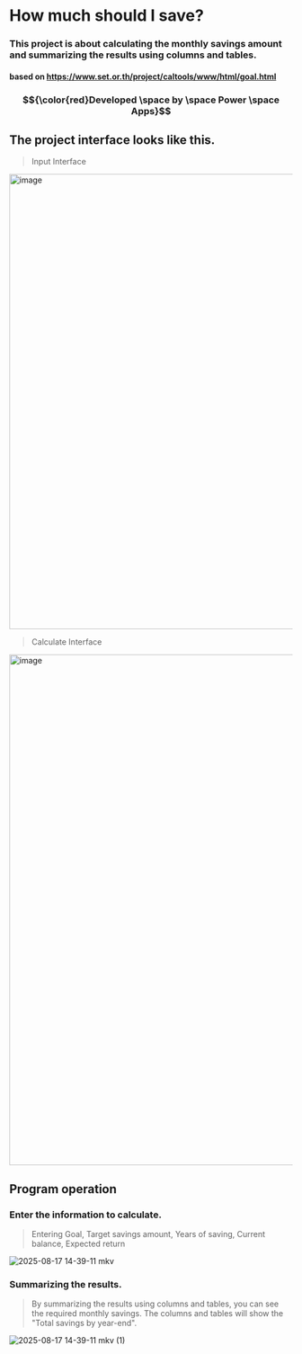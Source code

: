 # How much should I save?
### This project is about calculating the monthly savings amount and summarizing the results using columns and tables.
#### based on https://www.set.or.th/project/caltools/www/html/goal.html

### $${\color{red}Developed \space  by \space Power \space  Apps}$$

## The project interface looks like this.
>  Input Interface 

<img width="1917" height="810" alt="image" src="https://github.com/user-attachments/assets/9a18ca63-07b0-4b75-b049-d419f0b7ec1a" /><br>

> Calculate Interface<br>

<img width="1919" height="909" alt="image" src="https://github.com/user-attachments/assets/f4a449d8-6f13-401b-97f9-d9099332869d" />

## Program operation
### Enter the information to calculate.
> Entering Goal, Target savings amount, Years of saving, Current balance, Expected return

![2025-08-17 14-39-11 mkv](https://github.com/user-attachments/assets/c1492df2-b8c3-4637-a8c2-13763c73dd91)

### Summarizing the results.
> By summarizing the results using columns and tables, you can see the required monthly savings. The columns and tables will show the "Total savings by year-end".

![2025-08-17 14-39-11 mkv (1)](https://github.com/user-attachments/assets/b3730474-a9b2-41d9-8191-3b7818edf876)
